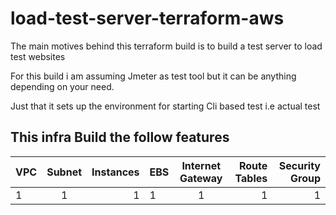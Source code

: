 # load-test-server-terraform-aws

The main motives behind this terraform build is to build a test server to load test websites

For this build i am assuming Jmeter as test tool but it can be anything depending on your need. 

Just that it sets up the environment for starting Cli based test i.e actual test


## This infra Build the follow features



| VPC | Subnet | Instances | EBS | Internet Gateway | Route Tables | Security Group |
| :-- | :----: | --------: | :-- | :--------------: | -----------: |  ------------: |
|  1  |   1    |    1      |  1  |        1         |       1      |        1       |